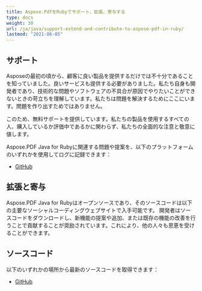 ```yaml
---
title: Aspose.PdfをRubyでサポート、拡張、寄与する
type: docs
weight: 30
url: /ja/java/support-extend-and-contribute-to-aspose-pdf-in-ruby/
lastmod: "2021-06-05"
---
```


## サポート

Asposeの最初の頃から、顧客に良い製品を提供するだけでは不十分であることを知っていました。良いサービスも提供する必要がありました。私たち自身も開発者であり、技術的な問題やソフトウェアの不具合が原因でやりたいことができないときの苛立ちを理解しています。私たちは問題を解決するためにここにいます。問題を作り出すためではありません。

このため、無料サポートを提供しています。私たちの製品を使用するすべての人、購入しているか評価中であるかに関わらず、私たちの全面的な注意と敬意に値します。

Aspose.PDF Java for Rubyに関連する問題や提案を、以下のプラットフォームのいずれかを使用してログに記録できます：

- [GitHub](https://github.com/aspose-pdf/Aspose.PDF-for-Java/issues)

## 拡張と寄与

Aspose.PDF Java for Rubyはオープンソースであり、そのソースコードは以下の主要なソーシャルコーディングウェブサイトで入手可能です。
 開発者はソースコードをダウンロードし、新機能の提案や追加、または既存の機能の改善を行うことで貢献することが奨励されています。これにより、他の人々も恩恵を受けることができます。

## ソースコード

以下のいずれかの場所から最新のソースコードを取得できます：

- [GitHub](https://github.com/aspose-pdf/Aspose.PDF-for-Java/tree/master/Plugins/Aspose_Pdf_Java_for_Ruby)